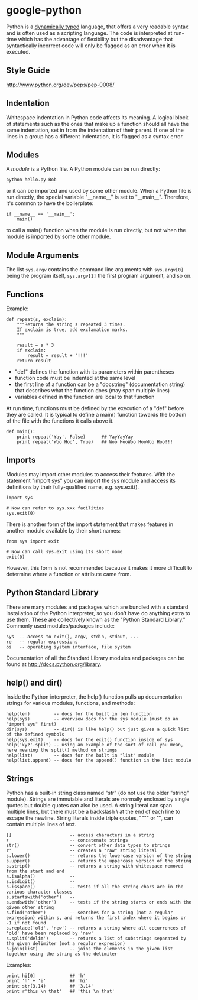google-python
=============
Python is a [dynamically typed](http://en.wikipedia.org/wiki/Type_system#Dynamic_typing) language, that offers a very readable syntax and is often used as a scripting language. The code is interpreted at run-time which has the advantage of flexibility but the disadvantage that syntactically incorrect code will only be flagged as an error when it is executed. 


Style Guide
-----------
http://www.python.org/dev/peps/pep-0008/


Indentation
-----------
Whitespace indentation in Python code affects its meaning. A logical block of statements such as the ones that make up a
function should all have the same indentation, set in from the indentation of their parent. If one of the lines in a
group has a different indentation, it is flagged as a syntax error.


Modules
-------
A *module* is a Python file. A Python module can be run directly:  
    
    python hello.py Bob
    
or it can be imported and used by some other module. When a Python file is run directly, the special variable "\_\_name\_\_" is set to "\_\_main\_\_". Therefore, it's common to have the boilerplate:

    if __name__ == '__main__':
        main()
    
to call a main() function when the module is run directly, but not when the module is imported by some other module.


Module Arguments
----------------
The list `sys.argv` contains the command line arguments with `sys.argv[0]` being the program itself, `sys.argv[1]` the
first program argument, and so on.


Functions
---------
Example:  

    def repeat(s, exclaim):
        """Returns the string s repeated 3 times.
        If exclaim is true, add exclamation marks.
        """

        result = s * 3
        if exclaim:
            result = result + '!!!'
        return result
        
* "def" defines the function with its parameters within parentheses
* function code must be indented at the same level
* the first line of a function can be a "docstring" (documentation string) that describes what the function does (may span multiple lines)
* variables defined in the function are local to that function


At run time, functions must be defined by the execution of a "def" before they are called. It is typical to define a main() function towards the bottom of the file with the functions it calls above it.

    def main():
        print repeat('Yay', False)      ## YayYayYay
        print repeat('Woo Hoo', True)   ## Woo HooWoo HooWoo Hoo!!!


Imports
-------
Modules may import other modules to access their features. With the statement "import sys" you can import the sys module and access its definitions by their fully-qualified name, e.g. sys.exit().

    import sys

    # Now can refer to sys.xxx facilities
    sys.exit(0)

There is another form of the import statement that makes features in another module available by their short names:

    from sys import exit
    
    # Now can call sys.exit using its short name
    exit(0)
    
However, this form is not recommended because it makes it more difficult to determine where a function or attribute came from.


Python Standard Library
-----------------------
There are many modules and packages which are bundled with a standard installation of the Python interpreter, so you don't have do anything extra to use them. These are collectively known as the "Python Standard Library." Commonly used modules/packages include:

    sys  -- access to exit(), argv, stdin, stdout, ...
    re   -- regular expressions
    os   -- operating system interface, file system

Documentation of all the Standard Library modules and packages can be found at http://docs.python.org/library.


help() and dir()
----------------
Inside the Python interpreter, the help() function pulls up documentation strings for various modules, functions, and
methods:

    help(len)         -- docs for the built in len function
    help(sys)         -- overview docs for the sys module (must do an "import sys" first)
    dir(sys)          -- dir() is like help() but just gives a quick list of the defined symbols
    help(sys.exit)    -- docs for the exit() function inside of sys
    help('xyz'.split) -- using an example of the sort of call you mean, here meaning the split() method on strings
    help(list)        -- docs for the built in "list" module
    help(list.append) -- docs for the append() function in the list module
    

Strings
-------
Python has a built-in string class named "str" (do not use the older "string" module). Strings are immutable and literals are normally enclosed by single quotes but double quotes can also be used. A string literal can span multiple lines, but there must be a backslash \ at the end of each line to escape the newline. String literals inside triple quotes, """" or ''', can contain multiple lines of text.

    []                      -- access characters in a string
    +                       -- concatenate strings
    str()                   -- convert other data types to strings
    r'                      -- creates a "raw" string literal
    s.lower()               -- returns the lowercase version of the string
    s.upper()               -- returns the uppercase version of the string
    s.strip()               -- returns a string with whitespace removed from the start and end
    s.isalpha()             -- 
    s.isdigit()             --
    s.isspace()             -- tests if all the string chars are in the various character classes
    s.startswith('other')   -- 
    s.endswith('other')     -- tests if the string starts or ends with the given other string
    s.find('other')         -- searches for a string (not a regular expression) within s, and returns the first index where it begins or -1 if not found
    s.replace('old', 'new') -- returns a string where all occurrences of 'old' have been replaced by 'new'
    s.split('delim')        -- returns a list of substrings separated by the given delimiter (not a regular expresion)
    s.join(list)            -- joins the elements in the given list together using the string as the delimiter

Examples:

    print hi[0]             ## 'h'
    print 'h' + 'i'         ## 'hi'
    print str(3.14)         ## '3.14'
    print r'this \n that'   ## 'this \n that'